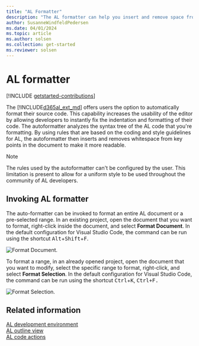```yaml
---
title: "AL Formatter"
description: "The AL formatter can help you insert and remove space from AL code."
author: SusanneWindfeldPedersen
ms.date: 04/01/2024
ms.topic: article
ms.author: solsen
ms.collection: get-started
ms.reviewer: solsen
---
```


# AL formatter

[!INCLUDE [getstarted-contributions](includes/getstarted-contributions.md)]

The [!INCLUDE[d365al_ext_md](../includes/d365al_ext_md.md)] offers users the option to automatically format their source code. This capability increases the usability of the editor by allowing developers to instantly fix the indentation and formatting of their code. The autoformatter analyzes the syntax tree of the AL code that you're formatting. By using rules that are based on the coding and style guidelines for AL, the autoformatter then inserts and removes whitespace from key points in the document to make it more readable.

> [!NOTE]  
> The rules used by the autoformatter can't be configured by the user. This limitation is present to allow for a uniform style to be used throughout the community of AL developers.

## Invoking AL formatter

The auto-formatter can be invoked to format an entire AL document or a pre-selected range. In an existing project, open the document that you want to format, right-click inside the document, and select **Format Document**. In the default configuration for Visual Studio Code, the command can be run using the shortcut <kbd>Alt</kbd>+<kbd>Shift</kbd>+<kbd>F</kbd>.

![Format Document.](media/format-document.gif)  

To format a range, in an already opened project, open the document that you want to modify, select the specific range to format, right-click, and select **Format Selection**. In the default configuration for Visual Studio Code, the command can be run using the shortcut <kbd>Ctrl</kbd>+<kbd>K</kbd>, <kbd>Ctrl+<kbd>F</kbd>.

![Format Selection.](media/format-selection.gif)

## Related information

[AL development environment](devenv-reference-overview.md)  
[AL outline view](devenv-al-outline-view.md)  
[AL code actions](devenv-code-actions.md)  
